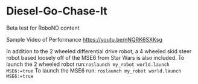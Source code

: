 # Diesel-Go-Chase-It
Beta test for RoboND content

Sample Video of Performance
https://youtu.be/nNQRK6SXKsg

In addition to the 2 wheeled differential drive robot, a 4 wheeled skid steer robot based loosely off of the MSE6 from Star Wars is also included. 
To launch the 2 wheeled robot run:`roslaunch my_robot world.launch MSE6:=true`
To launch the MSE6 run: `roslaunch my_robot world.launch MSE6:=true` 
